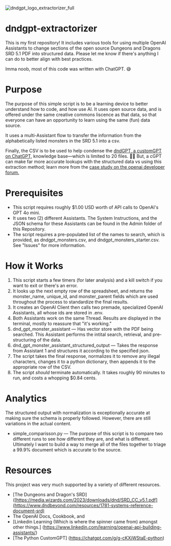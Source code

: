 ![dndgpt_logo_extractorizer_full](https://github.com/user-attachments/assets/7643834e-a7fd-4a29-bee6-9535bf264e27)
# dndgpt-extractorizer
This is my first repository! It includes various tools for using multiple OpenAI Assistants to change sections of the open source Dungeons and Dragons SRD 5.1 PDF into structured data. 
Please let me know if there's anything I can do to better align with best practices. 

Imma noob, most of this code was written with ChatGPT. 😅

# Purpose
The purpose of this simple script is to be a learning device to better understand how to code, and how use AI. It uses open source data, and is offered under the same creative commons liscence as that data, so that everyone can have an opportunity to learn using the same (fun) data source. 

It uses a multi-Assistant flow to transfer the information from the alphabetically listed monsters in the SRD 5.1 into a csv. 

Finally, the CSV is to be used to help condense the [dndGPT, a customGPT on ChatGPT,](https://chatgpt.com/g/g-wIndOtOwd-dndgpt) knowledge base—which is limited to 20 files. 🤷‍♂️ But, a cGPT can make far more accurate lookups with the structured data vs using this extraction method; learn more from the [case study on the openai developer forum.](https://community.openai.com/t/the-dndgpt-case-study-for-you-and-me/) 

# Prerequisites
- This script requires roughly $1.00 USD worth of API calls to OpenAI's GPT 4o mini.
- It uses two (2) different Assistants. The System Instructions, and the JSON schema for these Assistants can be found in the Admin folder of this Repository. 
- The script requires a pre-populated list of the names to search, which is provided, as dndgpt_monsters.csv, and dndgpt_monsters_starter.csv. See "Issues" for more information. 

# How it Works
1. This script starts a few timers (for later analysis) and a kill switch if you want to exit or there's an error. 
2. It looks up the next empty row of the spreadsheet, and returns the monster_name, unique_id, and monster_parent fields which are used throughout the process to standardize the final results.
3. It creates an OpenAI Client then calls two premade, specialized OpenAI Assistants, all whose ids are stored in .env.
4. Both Assistants work on the same Thread. Results are displayed in the terminal, mostly to reassure that "it's working." 
  1. dnd_gpt_monster_assistant — Has vector store with the PDF being searched. This Assistant performs the intital search, retrieval, and pre-structuring of the data.
  2. dnd_gpt_monster_assistant_structured_output — Takes the response from Assistant 1 and structures it according to the specified json.
5. The script takes the final response, normalizes it to remove any illegal characters, changes it to a python dictionary, then appends it to the appropriate row of the CSV.
6. The script *should* terminate automatically. It takes roughly 90 minutes to run, and costs a whopping $0.84 cents. 

# Analytics
The structured output with normalization is exceptionally accurate at making sure the schema is properly followed. However, there are still variations in the actual content.

* simple_comparisson.py — The purpose of this script is to compare two different runs to see how different they are, and what is different. Ultimately I want to build a way to merge all of the files together to triage a 99.9% document which is accurate to the source.

# Resources
This project was very much supported by a variety of different resources. 
* [The Dungeons and Dragon's SRD] ([https://media.wizards.com/2023/downloads/dnd/SRD_CC_v5.1.pdf](https://www.dndbeyond.com/resources/1781-systems-reference-document-srd)
* The OpenAI Docs, Cookbook, and 
* [Linkedin Learning (Which is where the spinner came from) amongst other things.] (https://www.linkedin.com/learning/openai-api-building-assistants/)
* [The Python CustomGPT] (https://chatgpt.com/g/g-cKXjWStaE-python)
